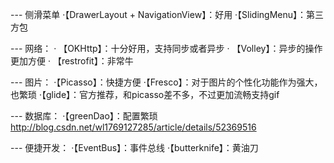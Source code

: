 --- 侧滑菜单
·【DrawerLayout + NavigationView】：好用
·【SlidingMenu】：第三方包

--- 网络：
· 【OKHttp】：十分好用，支持同步或者异步
· 【Volley】：异步的操作更加方便
· 【restrofit】：非常牛

--- 图片：
·【Picasso】：快捷方便
·【Fresco】：对于图片的个性化功能作为强大，也繁琐
·【glide】：官方推荐，和picasso差不多，不过更加流畅支持gif

--- 数据库：
·【greenDao】：配置繁琐
http://blog.csdn.net/wl1769127285/article/details/52369516

--- 便捷开发：
·【EventBus】：事件总线
·【butterknife】：黄油刀